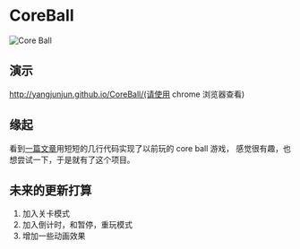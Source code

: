 # CoreBall

![Core Ball](https://raw.githubusercontent.com/yangjunjun/CoreBall/master/coreball.gif)

## 演示 

http://yangjunjun.github.io/CoreBall/(请使用 chrome 浏览器查看)

## 缘起

看到[一篇文章](http://www.w3ctech.com/topic/951)用短短的几行代码实现了以前玩的 core ball 游戏， 感觉很有趣，也想尝试一下，于是就有了这个项目。

## 未来的更新打算

1. 加入关卡模式
2. 加入倒计时，和暂停，重玩模式
3. 增加一些动画效果

